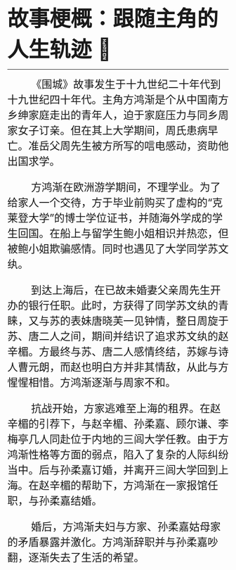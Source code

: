 <font size=7>**故事梗概：跟随主角的人生轨迹** 📃</font>

---

<font size=5>&nbsp;&nbsp;&nbsp;&nbsp;&nbsp;&nbsp;&nbsp;&nbsp;《围城》故事发生于十九世纪二十年代到十九世纪四十年代。主角方鸿渐是个从中国南方乡绅家庭走出的青年人，迫于家庭压力与同乡周家女子订亲。但在其上大学期间，周氏患病早亡。准岳父周先生被方所写的唁电感动，资助他出国求学。<br>

&nbsp;&nbsp;&nbsp;&nbsp;&nbsp;&nbsp;&nbsp;&nbsp;方鸿渐在欧洲游学期间，不理学业。为了给家人一个交待，方于毕业前购买了虚构的“克莱登大学”的博士学位证书，并随海外学成的学生回国。在船上与留学生鲍小姐相识并热恋，但被鲍小姐欺骗感情。同时也遇见了大学同学苏文纨。<br>

&nbsp;&nbsp;&nbsp;&nbsp;&nbsp;&nbsp;&nbsp;&nbsp;到达上海后，在已故未婚妻父亲周先生开办的银行任职。此时，方获得了同学苏文纨的青睐，又与苏的表妹唐晓芙一见钟情，整日周旋于苏、唐二人之间，期间并结识了追求苏文纨的赵辛楣。方最终与苏、唐二人感情终结，苏嫁与诗人曹元朗，而赵也明白方并非其情敌，从此与方惺惺相惜。方鸿渐逐渐与周家不和。<br>

&nbsp;&nbsp;&nbsp;&nbsp;&nbsp;&nbsp;&nbsp;&nbsp;抗战开始，方家逃难至上海的租界。在赵辛楣的引荐下，与赵辛楣、孙柔嘉、顾尔谦、李梅亭几人同赴位于内地的三闾大学任教。由于方鸿渐性格等方面的弱点，陷入了复杂的人际纠纷当中。后与孙柔嘉订婚，并离开三闾大学回到上海。在赵辛楣的帮助下，方鸿渐在一家报馆任职，与孙柔嘉结婚。<br>

&nbsp;&nbsp;&nbsp;&nbsp;&nbsp;&nbsp;&nbsp;&nbsp;婚后，方鸿渐夫妇与方家、孙柔嘉姑母家的矛盾暴露并激化。方鸿渐辞职并与孙柔嘉吵翻，逐渐失去了生活的希望。<br>